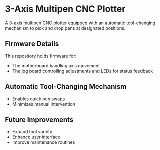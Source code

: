 # 3-Axis Multipen CNC Plotter

A 3-axis multipen CNC plotter equipped with an automatic tool-changing mechanism to pick and drop pens at designated positions.

## Firmware Details
This repository holds firmware for:
- The motherboard handling axis movement
- The jog board controlling adjustments and LEDs for status feedback

## Automatic Tool-Changing Mechanism
- Enables quick pen swaps
- Minimizes manual intervention

## Future Improvements
- Expand tool variety
- Enhance user interface
- Improve maintenance routines

